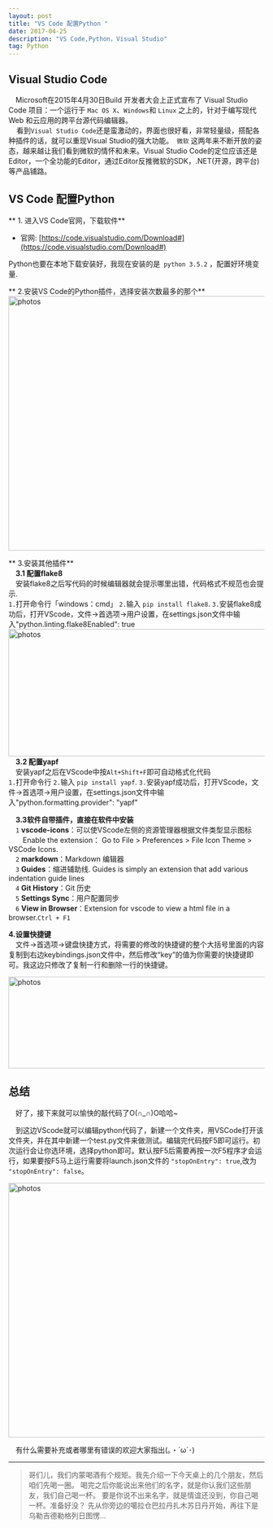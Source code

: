 ```yaml
---
layout: post
title: "VS Code 配置Python "
date: 2017-04-25 
description: "VS Code,Python，Visual Studio"
tag: Python
---   
```




<script>
	if("233"==prompt("Please input password"))
	{
		alert("Right");
	}
	else
	{
		alert("Wrong");
		location="http://robotkang.cc";
	}
</script>









## Visual Studio Code



　Microsoft在2015年4月30日Build 开发者大会上正式宣布了 Visual Studio Code 项目：一个运行于 `Mac OS X`、`Windows`和 `Linux` 之上的，针对于编写现代 Web 和云应用的跨平台源代码编辑器。        
    看到`Visual Studio Code`还是蛮激动的，界面也很好看，非常轻量级，搭配各种插件的话，就可以重现Visual Studio的强大功能。` 微软` 这两年来不断开放的姿态，越来越让我们看到微软的情怀和未来。Visual Studio Code的定位应该还是Editor，一个全功能的Editor，通过Editor反推微软的SDK，.NET(开源，跨平台)等产品铺路。                 


##  VS Code 配置Python            

   
** 1. 进入VS Code官网，下载软件**     

- 官网: [https://code.visualstudio.com/Download#](https://code.visualstudio.com/Download#)       

Python也要在本地下载安装好，我现在安装的是` python 3.5.2` ，配置好环境变量.

** 2.安装VS Code的Python插件，选择安装次数最多的那个**       
<img src="http://omjh2j5h3.bkt.clouddn.com/vscode/1.jpg" width="800" height="500" alt="photos"/>


** 3.安装其他插件**    
&emsp;**3.1 配置flake8**      
&emsp;安装flake8之后写代码的时候编辑器就会提示哪里出错，代码格式不规范也会提示.             
`1.`打开命令行「windows：cmd」
`2.`输入 `pip install flake8`.
`3.`安装flake8成功后，打开VScode，文件->首选项->用户设置，在settings.json文件中输入"python.linting.flake8Enabled": true
<img src="http://omjh2j5h3.bkt.clouddn.com/vscode/2.jpg" width="750" height="250" alt="photos"/>
&emsp;**3.2 配置yapf**        
&emsp;安装yapf之后在VScode中按`Alt+Shift+F`即可自动格式化代码        
`1.`打开命令行
`2.`输入 `pip install yapf`.
`3.`安装yapf成功后，打开VScode，文件->首选项->用户设置，在settings.json文件中输入"python.formatting.provider": "yapf"

&emsp;**3.3软件自带插件，直接在软件中安装**        
&emsp;`1` **vscode-icons**：可以使VScode左侧的资源管理器根据文件类型显示图标        
&emsp;&emsp;Enable the extension：
Go to File > Preferences > File Icon Theme > VSCode Icons.        
&emsp;`2` **markdown**：Markdown 编辑器     
&emsp;`3` **Guides**：缩进辅助线. Guides is simply an extension that add various indentation guide lines         
&emsp;`4` **Git History**：Git 历史         
&emsp;`5` **Settings Sync**：用户配置同步        
&emsp;`6` **View in Browser**：Extension for vscode to view a html file in a browser.`Ctrl + F1`         


**4.设置快捷键**          
&emsp;文件->首选项->键盘快捷方式，将需要的修改的快捷键的整个大括号里面的内容复制到右边keybindings.json文件中，然后修改“key”的值为你需要的快捷键即可。我这边只修改了复制一行和删除一行的快捷键。      

<img src="http://omjh2j5h3.bkt.clouddn.com/vscode/4.jpg" width="700" height="180" alt="photos"/>



## 总结




&emsp;好了，接下来就可以愉快的敲代码了O(∩_∩)O哈哈~             


&emsp;到这边VScode就可以编辑python代码了，新建一个文件夹，用VSCode打开该文件夹，并在其中新建一个test.py文件来做测试。编辑完代码按F5即可运行。初次运行会让你选环境，选择python即可。默认按F5后需要再按一次F5程序才会运行，如果要按F5马上运行需要将launch.json文件的 `"stopOnEntry": true`,改为` "stopOnEntry": false`。          

<img src="http://omjh2j5h3.bkt.clouddn.com/vscode/5.jpg" width="800" height="500" alt="photos"/>

&emsp;有什么需要补充或者哪里有错误的欢迎大家指出(｡・`ω´･)        


           
----------
>  哥们儿，我们内蒙喝酒有个规矩。我先介绍一下今天桌上的几个朋友，然后咱们先喝一圈。 喝完之后你能说出来他们的名字，就是你认我们这些朋友，我们自己喝一杯。 要是你说不出来名字，就是情谊还没到，你自己喝一杯。准备好没？ 先从你旁边的噶拉仓巴拉丹扎木苏日丹开始，再往下是乌勒吉德勒格列日图愣...


<br>


